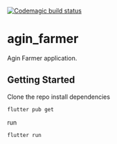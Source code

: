 [![Codemagic build status](https://api.codemagic.io/apps/6002d892c3030bafaafda843/6002d892c3030bafaafda842/status_badge.svg)](https://codemagic.io/apps/6002d892c3030bafaafda843/6002d892c3030bafaafda842/latest_build)
# agin_farmer
Agin Farmer application.

## Getting Started
Clone the repo
install dependencies 
```
flutter pub get
```
run 
```
flutter run 
```
